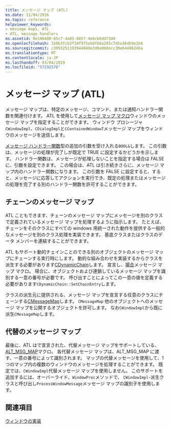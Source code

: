 ```yaml
---
title: メッセージ マップ (ATL)
ms.date: 11/04/2016
ms.topic: reference
helpviewer_keywords:
- message maps, ATL
- ATL, message handlers
ms.assetid: 9e100400-65c7-4a85-8857-4e6cb6dd7340
ms.openlocfilehash: 1b8b3fcb2f10f975ebdf68a285c7d5e364b9e1b4
ms.sourcegitcommit: c3093251193944840e3d0a068ecc30e6449624ba
ms.translationtype: MT
ms.contentlocale: ja-JP
ms.lasthandoff: 03/04/2019
ms.locfileid: "57292576"
---
```

# <a name="message-maps-atl"></a>メッセージ マップ (ATL)

メッセージ マップは、特定のメッセージ、コマンド、または通知ハンドラー関数を関連付けます。 ATL を使用して[メッセージ マップ マクロ](../atl/reference/message-map-macros-atl.md)ウィンドウのメッセージ マップを指定することができます。 ウィンドウ プロシージャ`CWindowImpl`、`CDialogImpl`と`CContainedWindowT`メッセージ マップをウィンドウのメッセージを送信します。

[メッセージ ハンドラー関数](../atl/message-handler-functions.md)型の追加の引数を受け入れる`BOOL&`します。 この引数は、メッセージの処理が完了しが既定で TRUE に設定するかどうかを示します。 ハンドラー関数は、メッセージが処理しないことを指定する場合は FALSE に、引数を設定できます。 この場合は、ATL は引き続きさらに、メッセージ マップ内のハンドラー関数になります。 この引数を FALSE に設定すると、すると、メッセージに応答してアクションを実行でき、既定の処理またはメッセージの処理を完了する別のハンドラー関数を許可することができます。

## <a name="chained-message-maps"></a>チェーンのメッセージ マップ

ATL こともできます、チェーンのメッセージ マップにメッセージを別のクラスで定義されているメッセージ マップを処理するように指示します。 たとえば、チェーンをそのクラスにすべての windows 用統一された動作を提供する一般的なメッセージを別のクラス処理を実装できます。 基底クラスまたはクラスのデータ メンバーを連結することができます。

ATL もサポート動的チェインことのできる別のオブジェクトのメッセージ マップにチェーンする実行時にします。 動的な組み合わせを実装するからクラスを派生する必要があります[CDynamicChain](../atl/reference/cdynamicchain-class.md)します。 宣言し、[場合](reference/message-map-macros-atl.md#chain_msg_map_dynamic)メッセージ マップ マクロ。 場合に、オブジェクトおよび連鎖しているメッセージ マップを識別する一意の番号が必要です。 呼び出すことによってこの一意の値を定義する必要があります`CDynamicChain::SetChainEntry`します。

クラスの派生元に提供される、メッセージ マップを宣言する任意のクラスにチェーンする[CMessageMap](../atl/reference/cmessagemap-class.md)します。 `CMessageMap` 他のオブジェクトへのメッセージ マップを公開するオブジェクトを許可します。 なお`CWindowImpl`から既に派生`CMessageMap`します。

## <a name="alternate-message-maps"></a>代替のメッセージ マップ

最後に、ATL はで宣言された、代替メッセージ マップをサポートしている、 [ALT_MSG_MAP](reference/message-map-macros-atl.md#alt_msg_map)マクロ。 各代替メッセージ マップは、ALT_MSG_MAP に渡す、一意の番号によって識別されます。 マップの代替メッセージを使用して、1 つのマップ内の複数のウィンドウのメッセージを処理することができます。 既定では、`CWindowImpl`代替メッセージ マップを使用しません。 このサポートを追加するには、オーバーライド、`WindowProc`メソッドで、 `CWindowImpl`-派生クラスと呼び出し`ProcessWindowMessage`メッセージ マップの識別子を使用します。

## <a name="see-also"></a>関連項目

[ウィンドウの実装](../atl/implementing-a-window.md)

